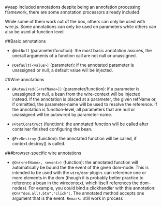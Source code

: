#yaap included annotations
despite being an annofation processing framework, there are some annotation processors already included.

While some of them work out of the box, others can only be used with wire.js. 
Some annotations can only be used on parameters while others can also be used at function level.

##Basic annotations

* `@NotNull` (parameter/function): the most basic annotation assures, 
	the one/all arguments of a function call are not null or unassigned.

* `@Default(<value>)` (parameter): if the annotated parameter is unassigned or null, a default value will be injected.


##Wire annotations

* `@Autowired([<refName>])` (parameter/function): if a parameter is unassigned or null, a bean from the wire-context will be injected instead.
		If the annotation is placed at a parameter, the given refName or, if ommitted, the parameter-name will be used to resolve the reference.
		If the annotation is function-level, all parameters that are null or unassigned will be autowired by parameter-name.

* `@PostConstruct` (function): the annotated function will be called after container finished configuring the bean.

* `@PreDestroy` (function): the annotated function will be called, if context.destroy() is called.

###browser-specific wire annotations

* `@On(<refName>, <event>)` (function): the annotated function will automatically be bound the the event of the given dom-node.
	This is intended to be used with the `wire/dom`-plugin. <refName> can reference one or more elements in the dom (though 
	it is probably better practice to reference a bean in the wirecontext, which itself references the dom-nodes).
	For example, you could bind a clickhandler with this annotation: `@On("dom.all!.btn","click")`. 
	The annotated method accepts one argument that is the event. 
	`Remark:` still work in process

